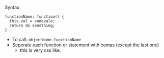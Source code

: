 Syntax

~~~
functionName: function() {
  this.val = somevale;
  return do something;
}
~~~~

* To call: `objectName.functionName`
* Seperate each function or statement with comas (except the last one)
  * this is very css like.
